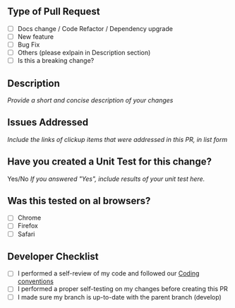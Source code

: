 ## Type of Pull Request
- [ ] Docs change / Code Refactor / Dependency upgrade
- [ ] New feature
- [ ] Bug Fix
- [ ] Others (please exlpain in Description section)
- [ ] Is this a breaking change?

## Description
*Provide a short and concise description of your changes*

## Issues Addressed
*Include the links of clickup items that were addressed in this PR, in list form*

## Have you created a Unit Test for this change?
Yes/No
*If you answered "Yes", include results of your unit test here.*

## Was this tested on al browsers?
- [ ] Chrome
- [ ] Firefox
- [ ] Safari

## Developer Checklist
- [ ] I performed a self-review of my code and followed our [Coding conventions](https://app.clickup.com/20568547/v/dc/kkpf3-1720/kkpf3-19885)
- [ ] I performed a proper self-testing on my changes before creating this PR
- [ ] I made sure my branch is up-to-date with the parent branch (develop)
